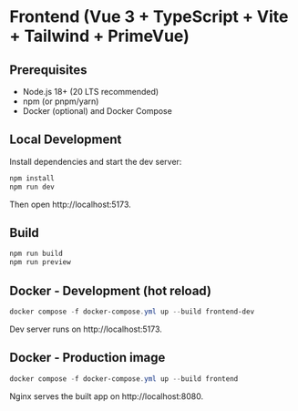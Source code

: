 # Frontend (Vue 3 + TypeScript + Vite + Tailwind + PrimeVue)

## Prerequisites

- Node.js 18+ (20 LTS recommended)
- npm (or pnpm/yarn)
- Docker (optional) and Docker Compose

## Local Development

Install dependencies and start the dev server:

```powershell
npm install
npm run dev
```

Then open http://localhost:5173.

## Build

```powershell
npm run build
npm run preview
```

## Docker - Development (hot reload)

```powershell
docker compose -f docker-compose.yml up --build frontend-dev
```

Dev server runs on http://localhost:5173.

## Docker - Production image

```powershell
docker compose -f docker-compose.yml up --build frontend
```

Nginx serves the built app on http://localhost:8080.
